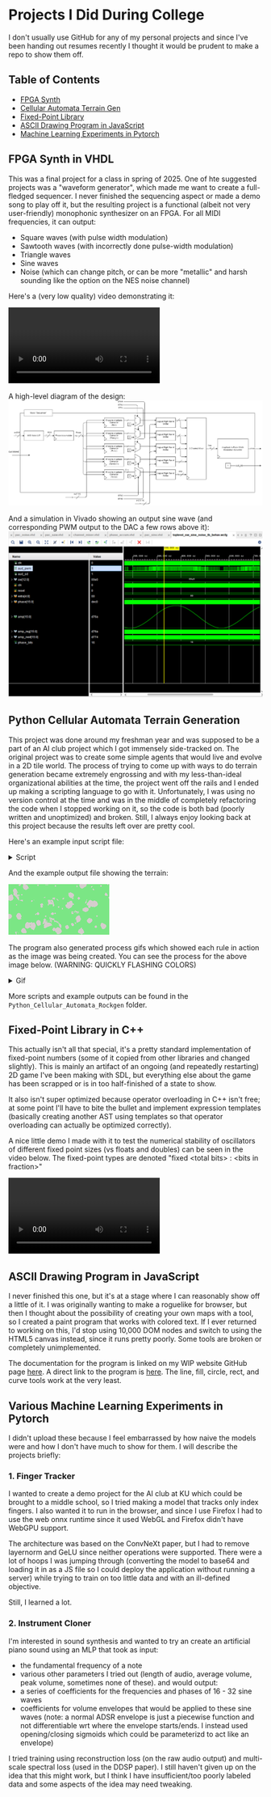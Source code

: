 # Projects I Did During College

I don't usually use GitHub for any of my personal projects and since I've been handing out resumes recently I thought it would be prudent to make a repo to show them off.

## Table of Contents
- [FPGA Synth](#fpga-synth-in-vhdl)
- [Cellular Automata Terrain Gen](#python-cellular-automata-terrain-generation)
- [Fixed-Point Library](#fixed-point-library-in-c++)
- [ASCII Drawing Program in JavaScript](#ascii-drawing-program-in-javascript)
- [Machine Learning Experiments in Pytorch](#various-machine-learning-experiments-in-pytorch)

## FPGA Synth in VHDL

This was a final project for a class in spring of 2025. One of hte suggested projects was a "waveform generator", which made me want to create a full-fledged sequencer. I never finished the sequencing aspect or made a demo song to play off it, but the resulting project is a functional (albeit not very user-friendly) monophonic synthesizer on an FPGA. For all MIDI frequencies, it can output:
- Square waves (with pulse width modulation)
- Sawtooth waves (with incorrectly done pulse-width modulation)
- Triangle waves
- Sine waves
- Noise (which can change pitch, or can be more "metallic" and harsh sounding like the option on the NES noise channel)

Here's a (very low quality) video demonstrating it:

<video src="https://github.com/user-attachments/assets/80758e3f-b586-4172-b190-afab6e921376"></video>

A high-level diagram of the design:
![](./VHDL_Synth/diagram.png)

And a simulation in Vivado showing an output sine wave (and corresponding PWM output to the DAC a few rows above it):
![](./VHDL_Synth/sine_wave_out.png)

## Python Cellular Automata Terrain Generation

This project was done around my freshman year and was supposed to be a part of an AI club project which I got immensely side-tracked on. The original project was to create some simple agents that would live and evolve in a 2D tile world. The process of trying to come up with ways to do terrain generation became extremely engrossing and with my less-than-ideal organizational abilities at the time, the project went off the rails and I ended up making a scripting language to go with it. Unfortunately, I was using no version control at the time and was in the middle of completely refactoring the code when I stopped working on it, so the code is both bad (poorly written and unoptimized) and broken. Still, I always enjoy looking back at this project because the results left over are pretty cool.

Here's an example input script file:
<details>
  <summary>Script</summary>
  
  ```
  size 200 100
  noisemap 10
  do steps 20 rad 7 offset d rand
  save
  clear
  noisemap 1.5
  do steps 5 rad 4 offset d c b 1 2 3 s a
  compo add
  save
  clear
  sinenoisemap add 10 amp rand period rand
  sinenoisemap subtract 20 amp rand period rand
  sinenoisemap add 10 amp rand period rand
  sinenoisemap subtract 20 amp rand period rand
  compo posintersect
  save
  clear
  sinenoisemap add 40 amp rand period rand
  sinenoisemap subtract 10 amp rand period rand
  sinenoisemap add 8 amp rand period rand
  sinenoisemap subtract 12 amp rand period rand
  compo posintersect
  save
  clear
  noisemap 6
  do steps 10 rad 4000 offset d c b 3 4 s a
  do steps 1 rad 1000000 offset d c b 8 s 2 3 4 5 6 7 8
  save e
  clear
  noisemap 6
  do steps 5 rad 4000 offset d c b 3 4 s a
  do steps 1 rad 1000000 offset d c b 8 s 2 3 4 5 6 7 8
  compo add e
  save e
  clear
  noisemap 6
  do steps 2 rad 4000 offset d c b 3 4 s a
  do steps 1 rad 1000000 offset d c b 8 s 2 3 4 5 6 7 8
  compo add e
  compo add
  ```
</details>

And the example output file showing the terrain:

![](./Python_Cellular_Automata_Rockgen/example_output/asymmetry-test/final0000-asymmetry-test.png)

The program also generated process gifs which showed each rule in action as the image was being created.
You can see the process for the above image below. (WARNING: QUICKLY FLASHING COLORS)
<details>
  <summary>Gif</summary>

  ![](./Python_Cellular_Automata_Rockgen/example_output/asymmetry-test/anim0000.gif)
</details>

More scripts and example outputs can be found in the `Python_Cellular_Automata_Rockgen` folder.

## Fixed-Point Library in C++

This actually isn't all that special, it's a pretty standard implementation of fixed-point numbers (some of it copied from other libraries and changed slightly). This is mainly an artifact of an ongoing (and repeatedly restarting) 2D game I've been making with SDL, but everything else about the game has been scrapped or is in too half-finished of a state to show.

It also isn't super optimized because operator overloading in C++ isn't free; at some point I'll have to bite the bullet and implement expression templates (basically creating another AST using templates so that operator overloading can actually be optimized correctly). 

A nice little demo I made with it to test the numerical stability of oscillators of different fixed point sizes (vs floats and doubles) can be seen in the video below. The fixed-point types are denoted "fixed \<total bits\> : \<bits in fraction\>" 

<video src="https://github.com/user-attachments/assets/45ebda34-4057-4859-b8b6-1b0b36c46b8c"></video>

## ASCII Drawing Program in JavaScript

I never finished this one, but it's at a stage where I can reasonably show off a little of it. I was originally wanting to make a roguelike for browser, but then I thought about the possibility of creating your own maps with a tool, so I created a paint program that works with colored text. If I ever returned to working on this, I'd stop using 10,000 DOM nodes and switch to using the HTML5 canvas instead, since it runs pretty poorly. Some tools are broken or completely unimplemented.

The documentation for the program is linked on my WIP website GitHub page [here](https://jakbern.github.io/website_stuff/). A direct link to the program is [here](https://jakbern.github.io/website_stuff/map_viewer.html). The line, fill, circle, rect, and curve tools work at the very least.

## Various Machine Learning Experiments in Pytorch

I didn't upload these because I feel embarrassed by how naive the models were and how I don't have much to show for them. I will describe the projects briefly:

### 1. Finger Tracker

I wanted to create a demo project for the AI club at KU which could be brought to a middle school, so I tried making a model that tracks only index fingers. I also wanted it to run in the browser, and since I use Firefox I had to use the web onnx runtime since it used WebGL and Firefox didn't have WebGPU support.

The architecture was based on the ConvNeXt paper, but I had to remove layernorm and GeLU since neither operations were supported. There were a lot of hoops I was jumping through (converting the model to base64 and loading it in as a JS file so I could deploy the application without running a server) while trying to train on too little data and with an ill-defined objective.

Still, I learned a lot.

### 2. Instrument Cloner

I'm interested in sound synthesis and wanted to try an create an artificial piano sound using an MLP that took as input:
- the fundamental frequency of a note
- various other parameters I tried out (length of audio, average volume, peak volume, sometimes none of these).
and would output:
- a series of coefficients for the frequencies and phases of 16 - 32 sine waves
- coefficients for volume envelopes that would be applied to these sine waves (note: a normal ADSR envelope is just a piecewise function and not differentiable wrt where the envelope starts/ends. I instead used opening/closing sigmoids which could be parameterizd to act like an envelope)

I tried training using reconstruction loss (on the raw audio output) and multi-scale spectral loss (used in the DDSP paper). I still haven't given up on the idea that this might work, but I think I have insufficient/too poorly labeled data and some aspects of the idea may need tweaking.
